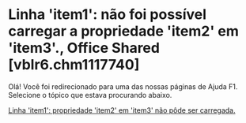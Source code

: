 
# Linha 'item1': não foi possível carregar a propriedade 'item2' em 'item3'., Office Shared [vblr6.chm1117740]

Olá! Você foi redirecionado para uma das nossas páginas de Ajuda F1. Selecione o tópico que estava procurando abaixo.

[Linha 'item1': propriedade 'item2' em 'item3' não pôde ser carregada.](http://msdn.microsoft.com/library/e617aa55-eeaf-05a6-9956-02d488504e8b%28Office.15%29.aspx)
